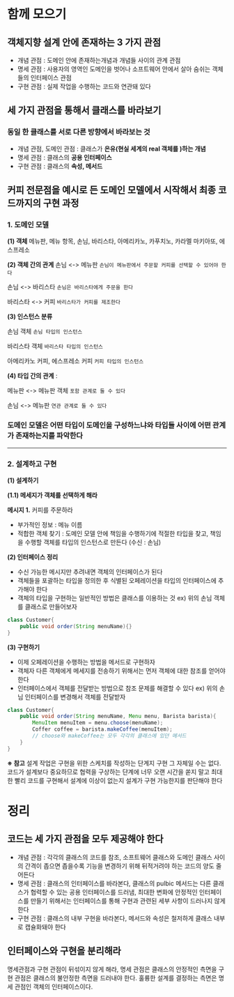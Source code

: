# 함께 모으기

## 객체지향 설계 안에 존재하는 3 가지 관점
- 개념 관점 : 도메인 안에 존재하는개념과 개념들 사이의 관계 관점
- 명세 관점 : 사용자의 영역인 도메인을 벗어나 소프트웨어 안에서 살아 숨쉬는 객체들의 인터페이스 관점
- 구현 관점 : 실제 작업을 수행하는 코드와 연관돼 있다

## 세 가지 관점을 통해서 클래스를 바라보기
### 동일 한 클래스를 서로 다른 방향에서 바라보는 것
- 개념 관점, 도메인 관점 : 클래스가 **은유(현실 세계의 real 객체를 )하는 개념**
- 명세 관점 : 클래스의 **공용 인터페이스**
-  구현 관점 : 클래스의 **속성, 메서드**

## 커피 전문점을 예시로 든 도메인 모델에서 시작해서 최종 코드까지의 구현 과정

### 1. 도메인 모델

**(1) 객체** 
메뉴판, 메뉴 항목, 손님, 바리스타, 아메리카노, 카푸치노, 카라멜 마키아또, 에스프레소

**(2) 객체 간의 관계** 
손님 <-> 메뉴판 `손님이 메뉴판에서 주문할 커피를 선택할 수 있어야 한다`

손님 <-> 바리스타 `손님은 바리스타에게 주문을 한다`

바리스타 <-> 커피 `바리스타가 커피를 제조한다`

**(3) 인스턴스 분류**

손님 객체 `손님 타입의 인스턴스`

바리스타 객체 `바리스타 타입의 인스턴스`

아메리카노 커피, 에스프레소 커피 `커피 타입의 인스턴스`

**(4) 타입 간의 관계** :

메뉴판 <-> 메뉴판 객체 `포함 관계로 둘 수 있다`

손님 <-> 메뉴판 `연관 관계로 둘 수 있다`

### 도메인 모델은 어떤 타입이 도메인을 구성하느냐와 타입들 사이에 어떤 관계가 존재하는지를 파악한다

<hr>

### 2. 설계하고 구현

**(1) 설계하기**

**(1.1) 메세지가 객체를 선택하게 해라**

**메시지 1.** 커피를 주문하라
- 부가적인 정보 : 메뉴 이름
- 적합한 객체 찾기 : 도메인 모델 안에 책임을 수행하기에 적절한 타입을 찾고, 책임을 수행할 객체를 타입의 인스턴스로 만든다	(수신 : 손님)

**(2) 인터페이스 정리**

- 수신 가능한 메시지만 추려내면 객체의 인터페이스가 된다
- 객체들을 포괄하는 타입을 정의한 후 식별된 오페레이션을 타입의 인터페이스에 추가해야 한다
- 객체의 타입을 구현하는 일반적인 방법은 클래스를 이용하는 것
ex) 위의 손님 객체를 클래스로 만들어보자
```java
class Customer{
    public void order(String menuName){}
}
```

**(3) 구현하기**
- 이제 오페레이션을 수행하는 방법을 메서드로 구현하자
- 객체자 다른 객체에게 메세지를 전송하기 위해서는 먼저 객체에 대한 참조를 얻어야 한다
- 인터페이스에서 객체를 전달받는 방법으로 참조 문제를 해결할 수 있다
ex) 위의 손님 인터페이스를 변경해서 객체를 전달받자
```java
class Customer{
	public void order(String menuName, Menu menu, Barista barista){
		MenuItem menuItem = menu.choose(menuName);
		Coffer coffee = barista.makeCoffee(menuItem);
		// choose와 makeCoffee는 모두 각각의 클래스에 있던 메서드
	}
}
```

**※ 참고**
설계 작업은 구현을 위한 스케치를 작성하는 단계지 구현 그 자체일 수는 없다. 코드가 설계보다 중요하므로 협력을 구상하는 단계에 너무 오랜 시간을 쏟지 말고 최대한 빨리 코드를 구현해서 설계에 이상이 없는지 설계가 구현 가능한지를 판단해야 한다

# 정리

## 코드는 세 가지 관점을 모두 제공해야 한다
- 개념 관점 : 각각의 클래스의 코드를 참조, 소프트웨어 클래스와 도메인 클래스 사이의 간격이 좁으면 좁을수록 기능을 변경하기 위해 뒤적거려야 하는 코드의 양도 줄어든다
- 명세 관점 : 클래스의 인터페이스를 바라본다, 클래스의 pulbic 메서드는 다른 클래스가 협력할 수 있는 공용 인터페이스를 드러냄, 최대한 변화에 안정적인 인터페이스를 만들기 위해서는 인터페이스를 통해 구현과 관련된 세부 사항이 드러나지 않게 한다
- 구현 관점 : 클래스의 내부 구현을 바라본다, 메서드와 속성은 철저하게 클래스 내부로 캡슐화돼야 한다

## 인터페이스와 구현을 분리해라
명세관점과 구현 관점이 뒤섞이지 않게 해라, 명세 관점은 클래스의 안정적인 측면을 구현 관점은 클래스의 불안정한 측면을 드러내야 한다. 훌륭한 설계를 결정하는 측면은 명세 관점인 객체의 인터페이스이다.
